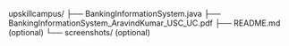 upskillcampus/
├── BankingInformationSystem.java
├── BankingInformationSystem_AravindKumar_USC_UC.pdf
├── README.md (optional)
└── screenshots/ (optional)
